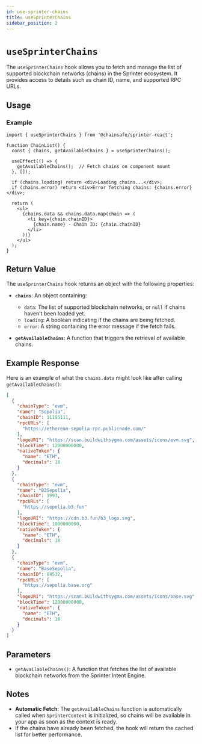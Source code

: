 ```yaml
---
id: use-sprinter-chains
title: useSprinterChains
sidebar_position: 2
---
```


# `useSprinterChains`

The `useSprinterChains` hook allows you to fetch and manage the list of supported blockchain networks (chains) in the Sprinter ecosystem. It provides access to details such as chain ID, name, and supported RPC URLs.

## Usage

### Example

```tsx
import { useSprinterChains } from '@chainsafe/sprinter-react';

function ChainList() {
  const { chains, getAvailableChains } = useSprinterChains();

  useEffect(() => {
    getAvailableChains();  // Fetch chains on component mount
  }, []);

  if (chains.loading) return <div>Loading chains...</div>;
  if (chains.error) return <div>Error fetching chains: {chains.error}</div>;

  return (
    <ul>
      {chains.data && chains.data.map(chain => (
        <li key={chain.chainID}>
          {chain.name} - Chain ID: {chain.chainID}
        </li>
      ))}
    </ul>
  );
}
```

## Return Value

The `useSprinterChains` hook returns an object with the following properties:

- **`chains`**: An object containing:
    - `data`: The list of supported blockchain networks, or `null` if chains haven’t been loaded yet.
    - `loading`: A boolean indicating if the chains are being fetched.
    - `error`: A string containing the error message if the fetch fails.

- **`getAvailableChains`**: A function that triggers the retrieval of available chains.

## Example Response

Here is an example of what the `chains.data` might look like after calling `getAvailableChains()`:

```json
[
  {
    "chainType": "evm",
    "name": "Sepolia",
    "chainID": 11155111,
    "rpcURLs": [
      "https://ethereum-sepolia-rpc.publicnode.com/"
    ],
    "logoURI": "https://scan.buildwithsygma.com/assets/icons/evm.svg",
    "blockTime": 12000000000,
    "nativeToken": {
      "name": "ETH",
      "decimals": 18
    }
  },
  {
    "chainType": "evm",
    "name": "B3Sepolia",
    "chainID": 1993,
    "rpcURLs": [
      "https://sepolia.b3.fun"
    ],
    "logoURI": "https://cdn.b3.fun/b3_logo.svg",
    "blockTime": 1000000000,
    "nativeToken": {
      "name": "ETH",
      "decimals": 18
    }
  },
  {
    "chainType": "evm",
    "name": "BaseSepolia",
    "chainID": 84532,
    "rpcURLs": [
      "https://sepolia.base.org"
    ],
    "logoURI": "https://scan.buildwithsygma.com/assets/icons/base.svg",
    "blockTime": 12000000000,
    "nativeToken": {
      "name": "ETH",
      "decimals": 18
    }
  }
]
```

## Parameters

- `getAvailableChains()`: A function that fetches the list of available blockchain networks from the Sprinter Intent Engine.

## Notes

- **Automatic Fetch**: The `getAvailableChains` function is automatically called when `SprinterContext` is initialized, so chains will be available in your app as soon as the context is ready.
- If the chains have already been fetched, the hook will return the cached list for better performance.
